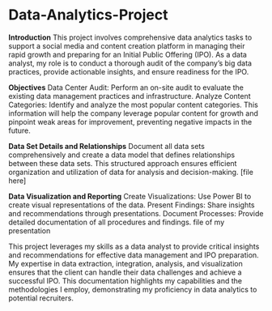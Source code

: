 # Data-Analytics-Project

**Introduction**
This project involves comprehensive data analytics tasks to support a social media and content creation platform in managing their rapid growth and preparing for an Initial Public Offering (IPO). As a data analyst, my role is to conduct a thorough audit of the company’s big data practices, provide actionable insights, and ensure readiness for the IPO.

**Objectives**
Data Center Audit: Perform an on-site audit to evaluate the existing data management practices and infrastructure.
Analyze Content Categories: Identify and analyze the most popular content categories. This information will help the company leverage popular content for growth and pinpoint weak areas for improvement, preventing negative impacts in the future.

**Data Set Details and Relationships**
Document all data sets comprehensively and create a data model that defines relationships between these data sets. This structured approach ensures efficient organization and utilization of data for analysis and decision-making.
[file here]

**Data Visualization and Reporting**
Create Visualizations: Use Power BI to create visual representations of the data.
Present Findings: Share insights and recommendations through presentations.
Document Processes: Provide detailed documentation of all procedures and findings.
file of my presentation 


This project leverages my skills as a data analyst to provide critical insights and recommendations for effective data management and IPO preparation. My expertise in data extraction, integration, analysis, and visualization ensures that the client can handle their data challenges and achieve a successful IPO. This documentation highlights my capabilities and the methodologies I employ, demonstrating my proficiency in data analytics to potential recruiters.

